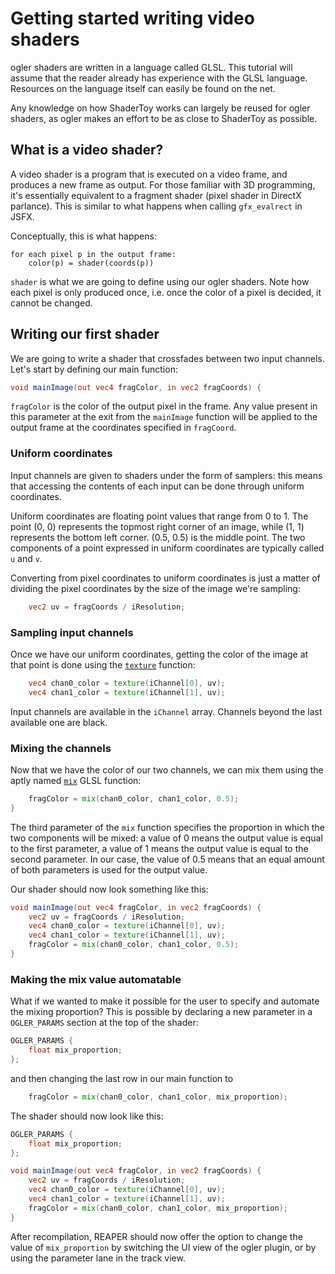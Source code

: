 # Getting started writing video shaders

ogler shaders are written in a language called GLSL. This tutorial will assume that the reader already has experience with the GLSL language. Resources on the language itself can easily be found on the net.

Any knowledge on how ShaderToy works can largely be reused for ogler shaders, as ogler makes an effort to be as close to ShaderToy as possible.

## What is a video shader?

A video shader is a program that is executed on a video frame, and produces a new frame as output. For those familiar with 3D programming, it's essentially equivalent to a fragment shader (pixel shader in DirectX parlance). This is similar to what happens when calling `gfx_evalrect` in JSFX.

Conceptually, this is what happens:

```pseudocode
for each pixel p in the output frame:
    color(p) = shader(coords(p))
```

`shader` is what we are going to define using our ogler shaders. Note how each pixel is only produced once, i.e. once the color of a pixel is decided, it cannot be changed.

## Writing our first shader

We are going to write a shader that crossfades between two input channels. Let's start by defining our main function:

```glsl
void mainImage(out vec4 fragColor, in vec2 fragCoords) {
```

`fragColor` is the color of the output pixel in the frame. Any value present in this parameter at the exit from the `mainImage` function will be applied to the output frame at the coordinates specified in `fragCoord`.

### Uniform coordinates

Input channels are given to shaders under the form of samplers: this means that accessing the contents of each input can be done through uniform coordinates.

Uniform coordinates are floating point values that range from 0 to 1. The point (0, 0) represents the topmost right corner of an image, while (1, 1) represents the bottom left corner. (0.5, 0.5) is the middle point. The two components of a point expressed in uniform coordinates are typically called `u` and `v`.

Converting from pixel coordinates to uniform coordinates is just a matter of dividing the pixel coordinates by the size of the image we're sampling:

```glsl
    vec2 uv = fragCoords / iResolution;
```

### Sampling input channels

Once we have our uniform coordinates, getting the color of the image at that point is done using the [`texture`](https://docs.gl/sl4/texture) function:

```glsl
    vec4 chan0_color = texture(iChannel[0], uv);
    vec4 chan1_color = texture(iChannel[1], uv);
```

Input channels are available in the `iChannel` array. Channels beyond the last available one are black.

### Mixing the channels

Now that we have the color of our two channels, we can mix them using the aptly named [`mix`](https://docs.gl/sl4/mix) GLSL function:

```glsl
    fragColor = mix(chan0_color, chan1_color, 0.5);
}
```

The third parameter of the `mix` function specifies the proportion in which the two components will be mixed: a value of 0 means the output value is equal to the first parameter, a value of 1 means the output value is equal to the second parameter. In our case, the value of 0.5 means that an equal amount of both parameters is used for the output value.

Our shader should now look something like this:

```glsl
void mainImage(out vec4 fragColor, in vec2 fragCoords) {
    vec2 uv = fragCoords / iResolution;
    vec4 chan0_color = texture(iChannel[0], uv);
    vec4 chan1_color = texture(iChannel[1], uv);
    fragColor = mix(chan0_color, chan1_color, 0.5);
}
```

### Making the mix value automatable

What if we wanted to make it possible for the user to specify and automate the mixing proportion? This is possible by declaring a new parameter in a `OGLER_PARAMS` section at the top of the shader:

```glsl
OGLER_PARAMS {
    float mix_proportion;
};
```

and then changing the last row in our main function to

```glsl
    fragColor = mix(chan0_color, chan1_color, mix_proportion);
```

The shader should now look like this:

```glsl
OGLER_PARAMS {
    float mix_proportion;
};

void mainImage(out vec4 fragColor, in vec2 fragCoords) {
    vec2 uv = fragCoords / iResolution;
    vec4 chan0_color = texture(iChannel[0], uv);
    vec4 chan1_color = texture(iChannel[1], uv);
    fragColor = mix(chan0_color, chan1_color, mix_proportion);
}
```

After recompilation, REAPER should now offer the option to change the value of `mix_proportion` by switching the UI view of the ogler plugin, or by using the parameter lane in the track view.
